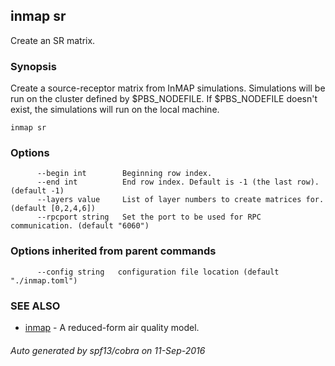 ## inmap sr

Create an SR matrix.

### Synopsis


Create a source-receptor matrix from InMAP simulations.
    Simulations will be run on the cluster defined by $PBS_NODEFILE.
    If $PBS_NODEFILE doesn't exist, the simulations will run on the
    local machine.

```
inmap sr
```

### Options

```
      --begin int        Beginning row index.
      --end int          End row index. Default is -1 (the last row). (default -1)
      --layers value     List of layer numbers to create matrices for. (default [0,2,4,6])
      --rpcport string   Set the port to be used for RPC communication. (default "6060")
```

### Options inherited from parent commands

```
      --config string   configuration file location (default "./inmap.toml")
```

### SEE ALSO
* [inmap](inmap.md)	 - A reduced-form air quality model.

###### Auto generated by spf13/cobra on 11-Sep-2016
